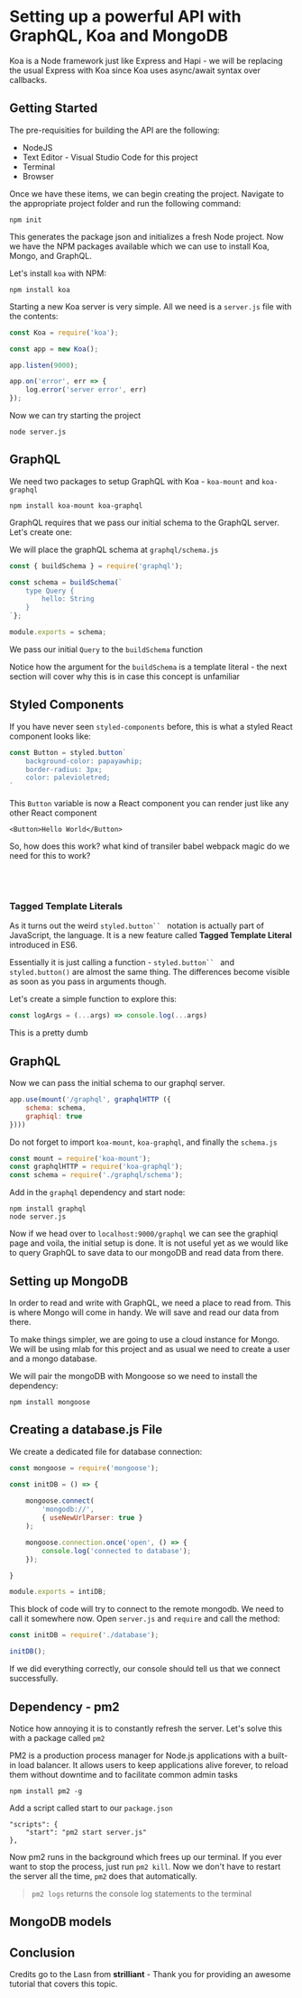 # Setting up a powerful API with GraphQL, Koa and MongoDB 

Koa is a Node framework just like Express and Hapi - we will be replacing the usual Express with Koa 
since Koa uses async/await syntax over callbacks.

## Getting Started 

The pre-requisities for building the API are the following: 

* NodeJS 
* Text Editor - Visual Studio Code for this project 
* Terminal 
* Browser 


Once we have these items, we can begin creating the project. Navigate to the appropriate project 
folder and run the following command: 

```
npm init
```

This generates the package json and initializes a fresh Node project. Now we have the NPM packages 
available which we can use to install Koa, Mongo, and GraphQL. 


Let's install `koa` with NPM: 

```
npm install koa
```

Starting a new Koa server is very simple. All we need is a `server.js` file with the contents: 


```javascript 
const Koa = require('koa');

const app = new Koa(); 

app.listen(9000); 

app.on('error', err => {
	log.error('server error', err) 
});
```



Now we can try starting the project 
```
node server.js
```


## GraphQL 

We need two packages to setup GraphQL with Koa - `koa-mount` and `koa-graphql` 

```
npm install koa-mount koa-graphql
```

GraphQL requires that we pass our initial schema to the GraphQL server. Let's create one: 

We will place the graphQL schema at `graphql/schema.js` 



```javascript 
const { buildSchema } = require('graphql');

const schema = buildSchema(`
	type Query {
		hello: String 
	} 
`};

module.exports = schema;
```


We pass our initial `Query` to the `buildSchema` function 


Notice how the argument for the `buildSchema` is a template literal - the next section will cover why 
this is in case this concept is unfamiliar







<!---  ==================== information about React Styled Components ============== -->



## Styled Components 


If you have never seen `styled-components` before, this is what a styled React component looks like: 

```javascript 
const Button = styled.button`
	background-color: papayawhip;
	border-radius: 3px; 
	color: palevioletred; 
`
```

This `Button` variable is now a React component you can render just like any other React component

```
<Button>Hello World</Button> 
```

So, how does this work? what kind of transiler babel webpack magic do we need for this to work? 


<br><br> 

### Tagged Template Literals 

As it turns out the weird `styled.button`` `  notation is actually part of JavaScript, the language. It
is a new feature called **Tagged Template Literal** introduced in ES6. 


Essentially it is just calling a function - `styled.button`` ` and `styled.button()` are almost the 
same thing. The differences become visible as soon as you pass in arguments though. 

Let's create a simple function to explore this: 

```javascript 
const logArgs = (...args) => console.log(...args) 
```


This is a pretty dumb




<!---  ==================== information about React Styled Components ============== -->



## GraphQL 

Now we can pass the initial schema to our graphql server. 

```javascript 
app.use(mount('/graphql', graphqlHTTP ({ 
	schema: schema, 
	graphiql: true
})))
```

Do not forget to import `koa-mount`, `koa-graphql`, and finally the `schema.js` 



```javascript 
const mount = require('koa-mount'); 
const graphqlHTTP = require('koa-graphql'); 
const schema = require('./graphql/schema'); 
```

Add in the `graphql` dependency and start node: 

``` 
npm install graphql
node server.js 
```


Now if we head over to `localhost:9000/graphql` we can see the graphiql page and voila, the initial 
setup is done. It is not useful yet as we would like to query GraphQL to save data to our mongoDB 
and read data from there. 



## Setting up MongoDB 

In order to read and write with GraphQL, we need a place to read from. This is where Mongo will come in
handy. We will save and read our data from there. 

To make things simpler, we are going to use a cloud instance for Mongo. We will be using mlab for this 
project and as usual we need to create a user and a mongo database. 



We will pair the mongoDB with Mongoose so we need to install the dependency: 

```
npm install mongoose
```


## Creating a database.js File

We create a dedicated file for database connection: 

```javascript 
const mongoose = require('mongoose'); 

const initDB = () => { 
	
	mongoose.connect(
		'mongodb://',
		{ useNewUrlParser: true } 
	);

	mongoose.connection.once('open', () => {
		console.log('connected to database'); 
	}); 

}

module.exports = intiDB; 
```


This block of code will try to connect to the remote mongodb. We need to call it somewhere now. Open 
`server.js` and `require` and call the method: 



```javascript 
const initDB = require('./database'); 

initDB(); 
```

If we did everything correctly, our console should tell us that we connect successfully. 




## Dependency - pm2 


Notice how annoying it is to constantly refresh the server. Let's solve this with a package called 
`pm2` 


PM2 is a production process manager for Node.js applications with a built-in load balancer. It allows 
users to keep applications alive forever, to reload them without downtime and to facilitate common 
admin tasks 

```
npm install pm2 -g 
```

Add a script called start to our `package.json` 

```
"scripts": { 
	"start": "pm2 start server.js"
},
```

Now pm2 runs in the background which frees up our terminal. If you ever want to stop the process, just
run `pm2 kill`. Now we don't have to restart the server all the time, `pm2` does that automatically. 


> `pm2 logs` returns the console log statements to the terminal 



## MongoDB models 












## Conclusion 

Credits go to the Lasn from **strilliant** - Thank you for providing an awesome tutorial that covers 
this topic. 
